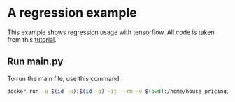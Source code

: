 # A regression example

This example shows regression usage with tensorflow. All code is taken from this [tutorial](https://medium.com/analytics-vidhya/house-price-prediction-regression-with-tensorflow-keras-4fc49fae7123).

## Run main.py
To run the main file, use this command:
```bash
docker run -u $(id -u):$(id -g) -it --rm -v $(pwd):/home/house_pricing/ arsenydeveloper/tensorflow:2.4.2-gpu python3 /home/house_pricing/main.py
```
